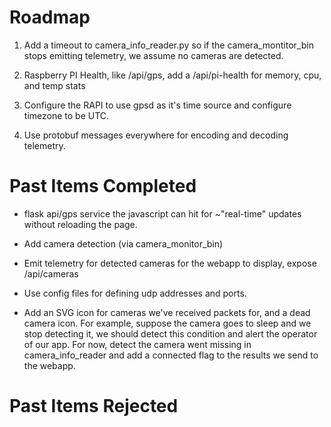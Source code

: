 Roadmap
=======

1) Add a timeout to camera_info_reader.py so if the camera_montitor_bin stops emitting telemetry, we assume no cameras
   are detected.

2) Raspberry PI Health, like /api/gps, add a /api/pi-health for memory, cpu, and temp stats

3) Configure the RAPI to use gpsd as it's time source and configure timezone to be UTC.



100) Use protobuf messages everywhere for encoding and decoding telemetry.


Past Items Completed
====================

* flask api/gps service the javascript can hit for ~"real-time" updates without
reloading the page.

* Add camera detection (via camera_monitor_bin)

* Emit telemetry for detected cameras for the webapp to display, expose /api/cameras

* Use config files for defining udp addresses and ports.

* Add an SVG icon for cameras we've received packets for, and a dead camera icon.  For example, suppose the camera
  goes to sleep and we stop detecting it, we should detect this condition and alert the operator of our app. For now,
  detect the camera went missing in camera_info_reader and add a connected flag to the results we send to the webapp.


Past Items Rejected
====================

